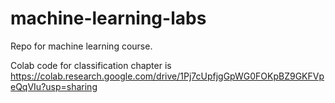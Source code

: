 # machine-learning-labs
Repo for machine learning course.


Colab code for classification chapter is https://colab.research.google.com/drive/1Pj7cUpfjgGpWG0FOKpBZ9GKFVpeQqVIu?usp=sharing
